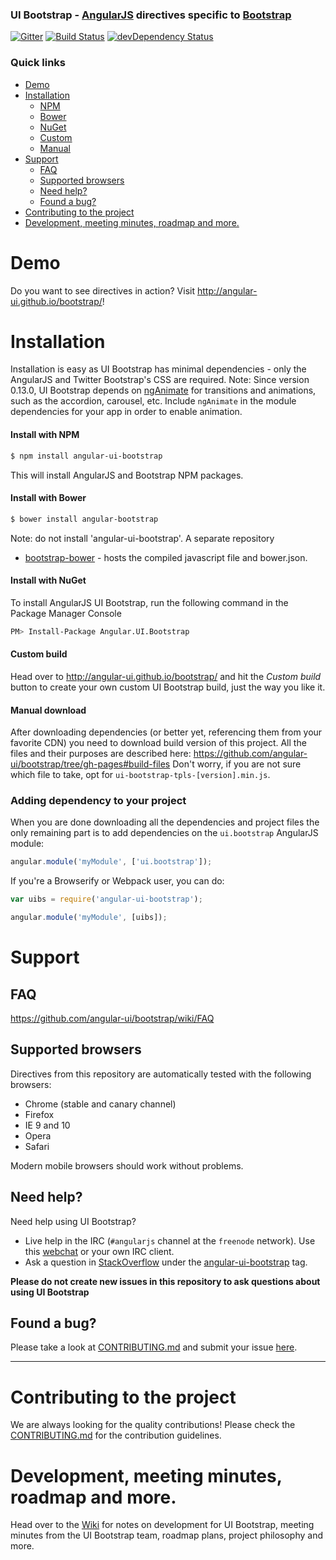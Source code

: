 ### UI Bootstrap - [AngularJS](http://angularjs.org/) directives specific to [Bootstrap](http://getbootstrap.com)

[![Gitter](https://badges.gitter.im/Join%20Chat.svg)](https://gitter.im/angular-ui/bootstrap?utm_source=badge&utm_medium=badge&utm_campaign=pr-badge&utm_content=badge)
[![Build Status](https://secure.travis-ci.org/angular-ui/bootstrap.svg)](http://travis-ci.org/angular-ui/bootstrap)
[![devDependency Status](https://david-dm.org/angular-ui/bootstrap/dev-status.svg?branch=master)](https://david-dm.org/angular-ui/bootstrap#info=devDependencies)

### Quick links

- [Demo](#demo)
- [Installation](#installation)
    - [NPM](#install-with-npm)
    - [Bower](#install-with-bower)
    - [NuGet](#install-with-nuget)
    - [Custom](#custom-build)
    - [Manual](#manual-download)
- [Support](#support)
    - [FAQ](#faq)
    - [Supported browsers](#supported-browsers)
    - [Need help?](#need-help)
    - [Found a bug?](#found-a-bug)
- [Contributing to the project](#contributing-to-the-project)
- [Development, meeting minutes, roadmap and more.](#development-meeting-minutes-roadmap-and-more)

# Demo

Do you want to see directives in action? Visit http://angular-ui.github.io/bootstrap/!

# Installation

Installation is easy as UI Bootstrap has minimal dependencies - only the AngularJS and Twitter Bootstrap's CSS are
required. Note: Since version 0.13.0, UI Bootstrap depends on [ngAnimate](https://docs.angularjs.org/api/ngAnimate) for
transitions and animations, such as the accordion, carousel, etc. Include `ngAnimate` in the module dependencies for
your app in order to enable animation.

#### Install with NPM

```sh
$ npm install angular-ui-bootstrap
```

This will install AngularJS and Bootstrap NPM packages.

#### Install with Bower

```sh
$ bower install angular-bootstrap
```

Note: do not install 'angular-ui-bootstrap'. A separate repository

- [bootstrap-bower](https://github.com/angular-ui/bootstrap-bower) - hosts the compiled javascript file and bower.json.

#### Install with NuGet

To install AngularJS UI Bootstrap, run the following command in the Package Manager Console

```sh
PM> Install-Package Angular.UI.Bootstrap
```

#### Custom build

Head over to http://angular-ui.github.io/bootstrap/ and hit the *Custom build* button to create your own custom UI
Bootstrap build, just the way you like it.

#### Manual download

After downloading dependencies (or better yet, referencing them from your favorite CDN) you need to download build
version of this project. All the files and their purposes are described here:
https://github.com/angular-ui/bootstrap/tree/gh-pages#build-files
Don't worry, if you are not sure which file to take, opt for `ui-bootstrap-tpls-[version].min.js`.

### Adding dependency to your project

When you are done downloading all the dependencies and project files the only remaining part is to add dependencies on
the `ui.bootstrap` AngularJS module:

```js
angular.module('myModule', ['ui.bootstrap']);
```

If you're a Browserify or Webpack user, you can do:

```js
var uibs = require('angular-ui-bootstrap');

angular.module('myModule', [uibs]);
```

# Support

## FAQ

https://github.com/angular-ui/bootstrap/wiki/FAQ

## Supported browsers

Directives from this repository are automatically tested with the following browsers:

* Chrome (stable and canary channel)
* Firefox
* IE 9 and 10
* Opera
* Safari

Modern mobile browsers should work without problems.

## Need help?

Need help using UI Bootstrap?

* Live help in the IRC (`#angularjs` channel at the `freenode` network). Use
  this [webchat](https://webchat.freenode.net/) or your own IRC client.
* Ask a question in [StackOverflow](http://stackoverflow.com/) under
  the [angular-ui-bootstrap](http://stackoverflow.com/questions/tagged/angular-ui-bootstrap) tag.

**Please do not create new issues in this repository to ask questions about using UI Bootstrap**

## Found a bug?

Please take a look at [CONTRIBUTING.md](CONTRIBUTING.md#you-think-youve-found-a-bug) and submit your
issue [here](https://github.com/angular-ui/bootstrap/issues/new).


----

# Contributing to the project

We are always looking for the quality contributions! Please check the [CONTRIBUTING.md](CONTRIBUTING.md) for the
contribution guidelines.

# Development, meeting minutes, roadmap and more.

Head over to the [Wiki](https://github.com/angular-ui/bootstrap/wiki) for notes on development for UI Bootstrap, meeting
minutes from the UI Bootstrap team, roadmap plans, project philosophy and more.
